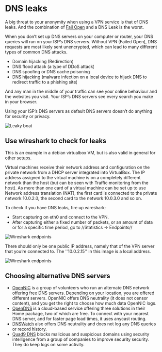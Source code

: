# DNS leaks

A big threat to your anonymity when using a VPN service is that of DNS leaks. And the combination of [Fail Open](VPN-fail-open.md) and a DNS Leak is the worst.

When you don’t set up DNS servers on your computer or router, your DNS queries will run on your ISP’s DNS servers. Without VPN (Failed Open), DNS requests are most likely sent unencrypted, which can lead to many different types of common DNS attacks. 

* Domain hijacking (Redirection)
* DNS flood attack (a type of DDoS attack) 
* DNS spoofing or DNS cache poisoning
* DNS hijacking (malware infection on a local device to hijack DNS to redirect traffic to a phishing site)

And any man in the middle of your traffic can see your online behaviour and the websites you visit. Your ISP’s DNS servers see every search you make in your browser. 

Using your ISP’s DNS servers as default DNS servers doesn’t do anything for security or privacy.

![Leaky boat](https://github.com/tymyrddin/orchard/blob/main/mitigations/assets/images/leaky-boat.png)

## Use wireshark to check for leaks 

This is an example in a debian virtualbox VM, but is also valid in general for other setups.

Virtual machines receive their network address and configuration on the private network from a DHCP server integrated into VirtualBox. The IP address assigned to the virtual machine is on a completely different network than the host (but can be seen with Traffic monitoring from the host). As more than one card of a virtual machine can be set up to use Network address translation (NAT), the first card is connected to the private network 10.0.2.0, the second card to the network 10.0.3.0 and so on.

To check if you have DNS leaks, fire up wireshark:

  * Start capturing on eth0 and connect to the VPN.
  * After capturing either a fixed number of packets, or an amount of data or for a specific time period, go to //Statistics -> Endpoints//

![Wireshark endpoints](https://github.com/tymyrddin/orchard/blob/main/mitigations/assets/images/statistics-endpoints.png)

There should only be one public IP address, namely that of the VPN server that you’re connected to. The ''10.0.2.15'' in this image is a local address.

![Wireshark endpoints](https://github.com/tymyrddin/orchard/blob/main/mitigations/assets/images/statistics-endpoints2.png)

## Choosing alternative DNS servers

* [OpenNIC](https://www.opennic.org/) is a group of volunteers who run an alternate DNS network offering free DNS servers. Depending on your location, you are offered different servers. OpenNIC offers DNS neutrality (it does not censor content), and you get the right to choose how much data OpenNIC logs.
* [OpenDNS](https://www.opendns.com) is a cloud-based service offering three solutions in their Home package, two of which are free. To connect with your nearest DNS server, and for faster page load times, it uses anycast routing.
* [DNSWatch](https://dns.watch/) also offers DNS neutrality and does not log any DNS queries or record history.
* [Quad9 DNS](https://www.quad9.net/) blocks malicious and suspicious domains using security intelligence from a group of  companies to improve security security. They do keep logs on some activity.

